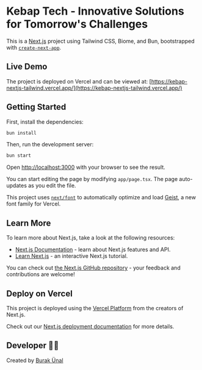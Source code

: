 # Kebap Tech - Innovative Solutions for Tomorrow's Challenges

This is a [Next.js](https://nextjs.org) project using Tailwind CSS, Biome, and Bun, bootstrapped with [`create-next-app`](https://nextjs.org/docs/app/api-reference/cli/create-next-app).

## Live Demo

The project is deployed on Vercel and can be viewed at: [https://kebap-nextjs-tailwind.vercel.app/](https://kebap-nextjs-tailwind.vercel.app/)

## Getting Started

First, install the dependencies:

```bash
bun install
```

Then, run the development server:

```bash
bun start
```

Open [http://localhost:3000](http://localhost:3000) with your browser to see the result.

You can start editing the page by modifying `app/page.tsx`. The page auto-updates as you edit the file.

This project uses [`next/font`](https://nextjs.org/docs/app/building-your-application/optimizing/fonts) to automatically optimize and load [Geist](https://vercel.com/font), a new font family for Vercel.

## Learn More

To learn more about Next.js, take a look at the following resources:

- [Next.js Documentation](https://nextjs.org/docs) - learn about Next.js features and API.
- [Learn Next.js](https://nextjs.org/learn) - an interactive Next.js tutorial.

You can check out [the Next.js GitHub repository](https://github.com/vercel/next.js) - your feedback and contributions are welcome!

## Deploy on Vercel

This project is deployed using the [Vercel Platform](https://vercel.com/new?utm_medium=default-template&filter=next.js&utm_source=create-next-app&utm_campaign=create-next-app-readme) from the creators of Next.js.

Check out our [Next.js deployment documentation](https://nextjs.org/docs/app/building-your-application/deploying) for more details.

## Developer 👨‍💻

Created by [Burak Ünal](https://burakunal28.vercel.app/)
